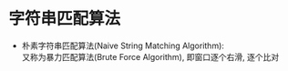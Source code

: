 # 字符串匹配算法

- 朴素字符串匹配算法(Naive String Matching Algorithm):  
又称为暴力匹配算法(Brute Force Algorithm), 即窗口逐个右滑, 逐个比对  
